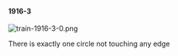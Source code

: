 #### 1916-3
![train-1916-3-0.png](https://github.com/lil-lab/nlvr/raw/master/nlvr/train/images/79/train-1916-3-0.png "train-1916-3-0.png")

There is exactly one circle not touching any edge